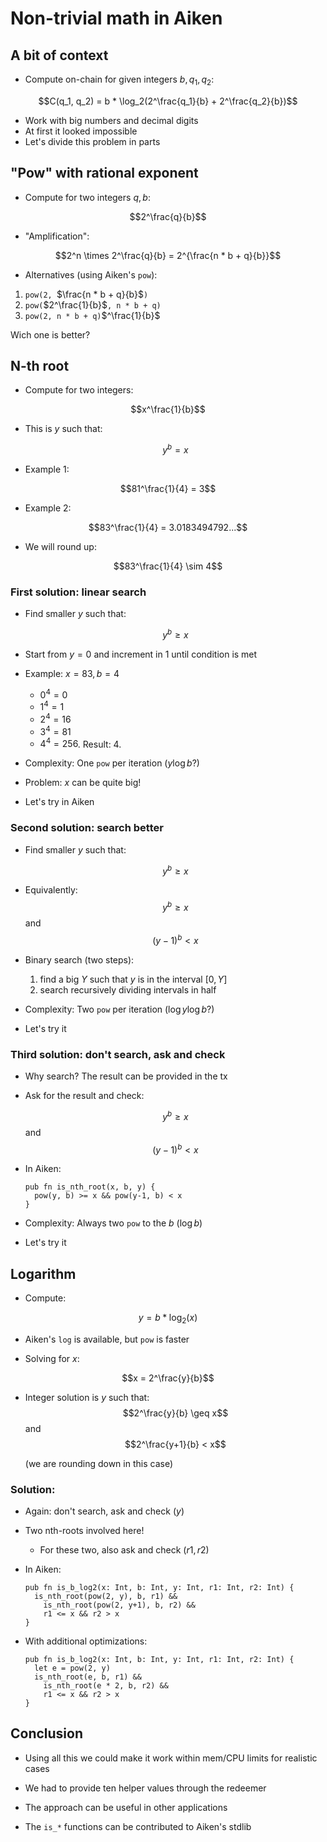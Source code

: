 # Non-trivial math in Aiken

## A bit of context

* Compute on-chain for given integers $b, q_1, q_2$:

$$C(q_1, q_2) = b * \log_2(2^\frac{q_1}{b} + 2^\frac{q_2}{b})$$

* Work with big numbers and decimal digits
* At first it looked impossible
* Let's divide this problem in parts

## "Pow" with rational exponent

* Compute for two integers $q, b$:

$$2^\frac{q}{b}$$

* "Amplification":

$$2^n \times 2^\frac{q}{b} = 2^{\frac{n * b + q}{b}}$$


* Alternatives (using Aiken's `pow`):
1. `pow(2, `$\frac{n * b + q}{b}$`)`
2. `pow(`$2^\frac{1}{b}$`, n * b + q)`
3. `pow(2, n * b + q)`$^\frac{1}{b}$

Wich one is better?

## N-th root

* Compute for two integers:

$$x^\frac{1}{b}$$

* This is $y$ such that:

  $$y^b = x$$

* Example 1:

$$81^\frac{1}{4} = 3$$

* Example 2:

$$83^\frac{1}{4} = 3.0183494792...$$

* We will round up:

$$83^\frac{1}{4} \sim 4$$

### First solution: linear search

* Find smaller $y$ such that:

    $$y^b \geq x$$

* Start from $y = 0$ and increment in 1 until condition is met

* Example: $x = 83, b = 4$

  - $0^4 = 0$
  - $1^4 = 1$
  - $2^4 = 16$
  - $3^4 = 81$
  - $4^4 = 256$. Result: 4.

* Complexity: One `pow` per iteration ($y \log b$?)

* Problem: $x$ can be quite big!

* Let's try in Aiken

### Second solution: search better

* Find smaller $y$ such that:

    $$y^b \geq x$$

* Equivalently:
    $$y^b \geq x$$
  and  
    $$(y-1)^b < x$$

* Binary search (two steps):

  1. find a big $Y$ such that $y$ is in the interval $[0,Y]$
  2. search recursively dividing intervals in half

* Complexity: Two `pow` per iteration ($\log y \log b$?)

* Let's try it

### Third solution: don't search, ask and check

* Why search? The result can be provided in the tx

* Ask for the result and check:

    $$y^b \geq x$$
  and  
    $$(y-1)^b < x$$

* In Aiken:

  ```
  pub fn is_nth_root(x, b, y) {
    pow(y, b) >= x && pow(y-1, b) < x
  }
  ```

* Complexity: Always two `pow` to the $b$ ($\log b$)

* Let's try it


## Logarithm

* Compute:

$$y = b * \log_2(x)$$

* Aiken's `log` is available, but `pow` is faster

* Solving for $x$:

$$x = 2^\frac{y}{b}$$

* Integer solution is $y$ such that:
  $$2^\frac{y}{b} \geq x$$
  and
  $$2^\frac{y+1}{b} < x$$

  (we are rounding down in this case)


### Solution: 

* Again: don't search, ask and check ($y$)

* Two nth-roots involved here!

  * For these two, also ask and check ($r1, r2$)

* In Aiken:
  ```
  pub fn is_b_log2(x: Int, b: Int, y: Int, r1: Int, r2: Int) {
    is_nth_root(pow(2, y), b, r1) &&
      is_nth_root(pow(2, y+1), b, r2) &&
      r1 <= x && r2 > x
  }
  ```

* With additional optimizations:
  ```
  pub fn is_b_log2(x: Int, b: Int, y: Int, r1: Int, r2: Int) {
    let e = pow(2, y)
    is_nth_root(e, b, r1) &&
      is_nth_root(e * 2, b, r2) &&
      r1 <= x && r2 > x
  }
  ```

## Conclusion

* Using all this we could make it work within mem/CPU limits for realistic cases

* We had to provide ten helper values through the redeemer

* The approach can be useful in other applications

* The `is_*` functions can be contributed to Aiken's stdlib
